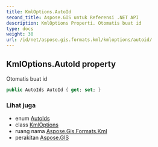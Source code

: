 ```yaml
---
title: KmlOptions.AutoId
second_title: Aspose.GIS untuk Referensi .NET API
description: KmlOptions Properti. Otomatis buat id
type: docs
weight: 30
url: /id/net/aspose.gis.formats.kml/kmloptions/autoid/
---
```

## KmlOptions.AutoId property

Otomatis buat id

```csharp
public AutoIds AutoId { get; set; }
```

### Lihat juga

* enum [AutoIds](../../../aspose.gis/autoids/)
* class [KmlOptions](../)
* ruang nama [Aspose.Gis.Formats.Kml](../../kmloptions/)
* perakitan [Aspose.GIS](../../../)


